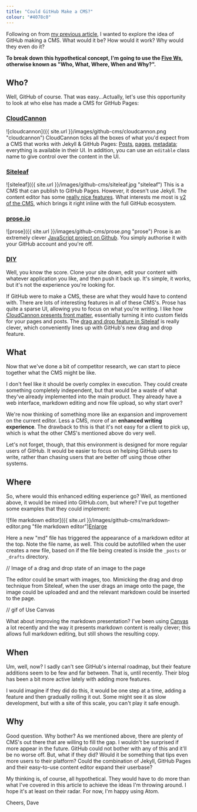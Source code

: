 ```yaml
---
title: "Could GitHub Make a CMS?"
colour: "#4078c0"
---
```


Following on from [my previous article](https://david.darn.es/2016/02/18/using-the-github-com-interface/), I wanted to explore the idea of GitHub making a CMS. What would it be? How would it work? Why would they even do it?

**To break down this hypothetical concept, I'm going to use the [Five Ws](https://en.wikipedia.org/wiki/Five_Ws), otherwise known as "Who, What, Where, When and Why?".**

<!-- more -->

## Who?

Well, GitHub of course. That was easy...Actually, let's use this opportunity to look at who else has made a CMS for GitHub Pages:

### [CloudCannon](http://cloudcannon.com/)

![cloudcannon]({{ site.url }}/images/github-cms/cloudcannon.png "cloudcannon")
CloudCannon ticks all the boxes of what you'd expect from a CMS that works with Jekyll & GitHub Pages: [Posts](http://docs.cloudcannon.com/editing/blogging/), [pages](http://docs.cloudcannon.com/editing/content-editor/), [metadata](http://docs.cloudcannon.com/editing/front-matter/); everything is available in their UI. In addition, you can use an `editable` class name to give control over the content in the UI.

### [Siteleaf](http://www.siteleaf.com/)

![siteleaf]({{ site.url }}/images/github-cms/siteleaf.jpg "siteleaf")
This is a CMS that can publish to GitHub Pages. However, it doesn't use Jekyll. The content editor has some [really nice features](http://www.siteleaf.com/blog/markdown-in-siteleaf/). What interests me most is [v2 of the CMS](http://v2.siteleaf.com/), which brings it right inline with the full GitHub ecosystem.

### [prose.io](http://prose.io/)

![prose]({{ site.url }}/images/github-cms/prose.png "prose")
Prose is an extremely clever [JavaScript project on Github](https://github.com/prose/prose). You simply authorise it with your GitHub account and you're off.

### [DIY](https://pages.github.com/)

Well, you know the score. Clone your site down, edit your content with whatever application you like, and then push it back up. It's simple, it works, but it's not the experience you're looking for.

If GitHub were to make a CMS, these are what they would have to contend with. There are lots of interesting features in all of these CMS's. Prose has quite a sparse UI, allowing you to focus on what you're writing. I like how [CloudCannon presents front matter](http://docs.cloudcannon.com/editing/front-matter/), essentially turning it into custom fields for your pages and posts. The [drag and drop feature in Siteleaf](http://www.siteleaf.com/blog/markdown-in-siteleaf/) is really clever, which conveniently lines up with GitHub's new drag and drop feature.

## What

Now that we've done a bit of competitor research, we can start to piece together what the CMS might be like.

I don't feel like it should be overly complex in execution. They could create something completely independent, but that would be a waste of what they've already implemented into the main product. They already have a web interface, markdown editing and now file upload, so why start over?

We're now thinking of something more like an expansion and improvement on the current editor. Less a CMS, more of an **enhanced writing experience**. The drawback to this is that it's not easy for a client to pick up, which is what the other CMS's mentioned above do very well.

Let's not forget, though, that this environment is designed for more regular users of GitHub. It would be easier to focus on helping GitHub users to write, rather than chasing users that are better off using those other systems.

## Where

So, where would this enhanced editing experience go? Well, as mentioned above, it would be mixed into GitHub.com, but where? I've put together some examples that they could implement:

![file markdown editor]({{ site.url }}/images/github-cms/markdown-editor.png "file markdown editor")[Enlarge](https://github.com/daviddarnes/david.darn.es/blob/gh-pages/images/github-cms/markdown-editor.png)

Here a new "md" file has triggered the appearance of a markdown editor at the top. Note the file name, as well. This could be autofilled when the user creates a new file, based on if the file being created is inside the `_posts` or `_drafts` directory.

// Image of a drag and drop state of an image to the page

The editor could be smart with images, too. Mimicking the drag and drop technique from Siteleaf, when the user drags an image onto the page, the image could be uploaded and and the relevant markdown could be inserted to the page.

// gif of Use Canvas

What about improving the markdown presentation? I've been using [Canvas](https://usecanvas.com/) a lot recently and the way it presents markdown content is really clever; this allows full markdown editing, but still shows the resulting copy.

## When

Um, well, now? I sadly can't see GitHub's internal roadmap, but their feature additions seem to be few and far between. That is, until recently. Their blog has been a bit more active lately with adding more features.

I would imagine if they did do this, it would be one step at a time, adding a feature and then gradually rolling it out. Some might see it as slow development, but with a site of this scale, you can't play it safe enough.

## Why

Good question. Why bother? As we mentioned above, there are plenty of CMS's out there that are willing to fill the gap. I wouldn't be surprised if more appear in the future. GitHub could not bother with any of this and it'll be no worse off. But, what if they did? Would it be something that tips even more users to their platform? Could the combination of Jekyll, GitHub Pages and their easy-to-use content editor expand their userbase?

My thinking is, of course, all hypothetical. They would have to do more than what I've covered in this article to achieve the ideas I'm throwing around. I hope it's at least on their radar. For now, I'm happy using Atom.

Cheers, Dave
